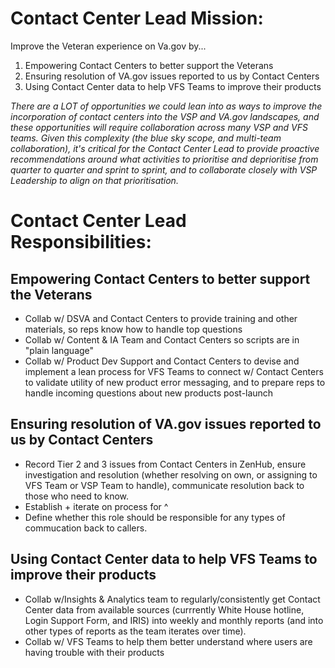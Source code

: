 # Contact Center Lead Mission:

Improve the Veteran experience on Va.gov by...

1) Empowering Contact Centers to better support the Veterans
1) Ensuring resolution of VA.gov issues reported to us by Contact Centers
1) Using Contact Center data to help VFS Teams to improve their products

*There are a LOT of opportunities we could lean into as ways to improve the incorporation of contact centers into the VSP and VA.gov landscapes, and these opportunities will require collaboration across many VSP and VFS teams. Given this complexity (the blue sky scope, and multi-team collaboration), it's critical for the Contact Center Lead to provide proactive recommendations around what activities to prioritise and deprioritise from quarter to quarter and sprint to sprint, and to collaborate closely with VSP Leadership to align on that prioritisation.*

# Contact Center Lead Responsibilities:

## Empowering Contact Centers to better support the Veterans
- Collab w/ DSVA and Contact Centers to provide training and other materials, so reps know how to handle top questions
- Collab w/ Content & IA Team and Contact Centers so scripts are in "plain language"
- Collab w/ Product Dev Support and Contact Centers to devise and implement a lean process for VFS Teams to connect w/ Contact Centers to validate utility of new product error messaging, and to prepare reps to handle incoming questions about new products post-launch

## Ensuring resolution of VA.gov issues reported to us by Contact Centers
- Record Tier 2 and 3 issues from Contact Centers in ZenHub, ensure investigation and resolution (whether resolving on own, or assigning to VFS Team or VSP Team to handle), communicate resolution back to those who need to know.
- Establish + iterate on process for ^
- Define whether this role should be responsible for any types of commucation back to callers.

## Using Contact Center data to help VFS Teams to improve their products
- Collab w/Insights & Analytics team to regularly/consistently get Contact Center data from available sources (currrently White House hotline, Login Support Form, and IRIS) into weekly and monthly reports (and into other types of reports as the team iterates over time).
- Collab w/ VFS Teams to help them better understand where users are having trouble with their products
